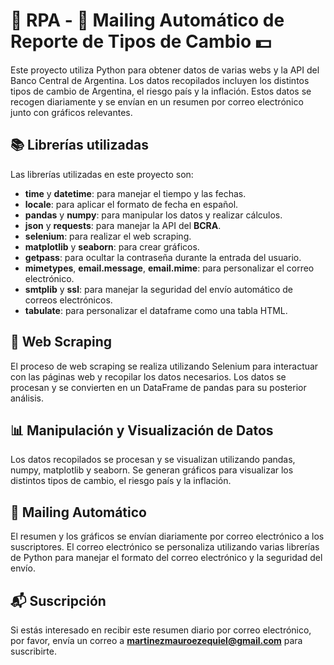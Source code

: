 # 🤖 RPA - 📧 Mailing Automático de Reporte de Tipos de Cambio 💵
Este proyecto utiliza Python para obtener datos de varias webs y la API del Banco Central de Argentina. Los datos recopilados incluyen los distintos tipos de cambio de Argentina, el riesgo país y la inflación. Estos datos se recogen diariamente y se envían en un resumen por correo electrónico junto con gráficos relevantes.

## 📚 Librerías utilizadas
Las librerías utilizadas en este proyecto son:

- **time** y **datetime**: para manejar el tiempo y las fechas.
- **locale**: para aplicar el formato de fecha en español.
- **pandas** y **numpy**: para manipular los datos y realizar cálculos.
- **json** y **requests**: para manejar la API del **BCRA**.
- **selenium**: para realizar el web scraping.
- **matplotlib** y **seaborn**: para crear gráficos.
- **getpass**: para ocultar la contraseña durante la entrada del usuario.
- **mimetypes**, **email.message**, **email.mime**: para personalizar el correo electrónico.
- **smtplib** y **ssl**: para manejar la seguridad del envío automático de correos electrónicos.
- **tabulate**: para personalizar el dataframe como una tabla HTML.

## 🤖 Web Scraping
El proceso de web scraping se realiza utilizando Selenium para interactuar con las páginas web y recopilar los datos necesarios. Los datos se procesan y se convierten en un DataFrame de pandas para su posterior análisis.

## 📊 Manipulación y Visualización de Datos
Los datos recopilados se procesan y se visualizan utilizando pandas, numpy, matplotlib y seaborn. Se generan gráficos para visualizar los distintos tipos de cambio, el riesgo país y la inflación.

## 📧 Mailing Automático
El resumen y los gráficos se envían diariamente por correo electrónico a los suscriptores. El correo electrónico se personaliza utilizando varias librerías de Python para manejar el formato del correo electrónico y la seguridad del envío.

## 📬 Suscripción
Si estás interesado en recibir este resumen diario por correo electrónico, por favor, envía un correo a **martinezmauroezequiel@gmail.com** para suscribirte.
